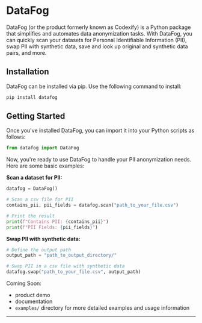 # DataFog

DataFog (or the product formerly known as Codexify) is a Python package that simplifies and automates data anonymization tasks. With DataFog, you can quickly scan your datasets for Personal Identifiable Information (PII), swap PII with synthetic data, save and look up original and synthetic data pairs, and more.

## Installation

DataFog can be installed via pip. Use the following command to install:

```bash
pip install datafog
```

## Getting Started

Once you've installed DataFog, you can import it into your Python scripts as follows:

```python
from datafog import DataFog
```

Now, you're ready to use DataFog to handle your PII anonymization needs. Here are some basic examples:

**Scan a dataset for PII:**

```python
datafog = DataFog()

# Scan a csv file for PII
contains_pii, pii_fields = datafog.scan("path_to_your_file.csv")

# Print the result
print(f"Contains PII: {contains_pii}")
print(f"PII Fields: {pii_fields}")
```

**Swap PII with synthetic data:**

```python
# Define the output path
output_path = "path_to_output_directory/"

# Swap PII in a csv file with synthetic data
datafog.swap("path_to_your_file.csv", output_path)
```

Coming Soon:
* product demo
* documentation
* `examples/` directory for more detailed examples and usage information

---

